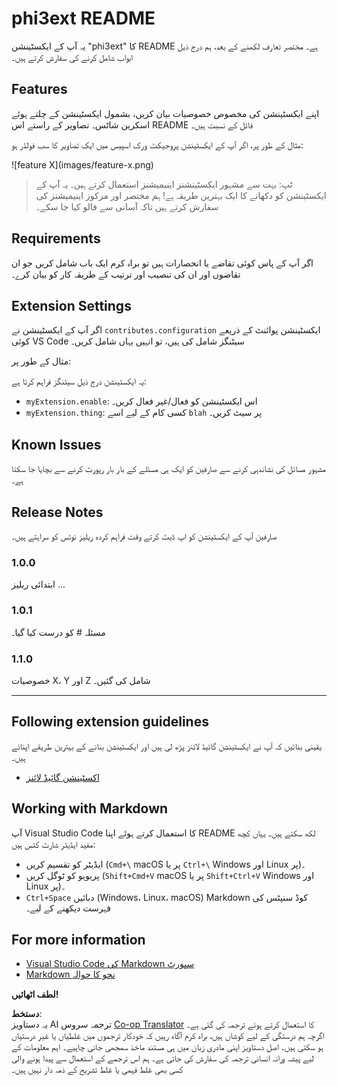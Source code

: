 <!--
CO_OP_TRANSLATOR_METADATA:
{
  "original_hash": "be0b2937160c486180ded27e4f14adeb",
  "translation_date": "2025-05-07T15:22:22+00:00",
  "source_file": "code/07.Lab/01/Apple/phi3ext/README.md",
  "language_code": "ur"
}
-->
# phi3ext README

یہ آپ کے ایکسٹینشن "phi3ext" کا README ہے۔ مختصر تعارف لکھنے کے بعد، ہم درج ذیل ابواب شامل کرنے کی سفارش کرتے ہیں۔

## Features

اپنے ایکسٹینشن کی مخصوص خصوصیات بیان کریں، بشمول ایکسٹینشن کے چلتے ہوئے اسکرین شاٹس۔ تصاویر کے راستے اس README فائل کے نسبت ہیں۔

مثال کے طور پر، اگر آپ کے ایکسٹینشن پروجیکٹ ورک اسپیس میں ایک تصاویر کا سب فولڈر ہو:

\!\[feature X\]\(images/feature-x.png\)

> ٹپ: بہت سے مشہور ایکسٹینشنز اینیمیشنز استعمال کرتے ہیں۔ یہ آپ کے ایکسٹینشن کو دکھانے کا ایک بہترین طریقہ ہے! ہم مختصر اور مرکوز اینیمیشنز کی سفارش کرتے ہیں تاکہ آسانی سے فالو کیا جا سکے۔

## Requirements

اگر آپ کے پاس کوئی تقاضے یا انحصارات ہیں تو براہ کرم ایک باب شامل کریں جو ان تقاضوں اور ان کی تنصیب اور ترتیب کے طریقہ کار کو بیان کرے۔

## Extension Settings

اگر آپ کے ایکسٹینشن نے `contributes.configuration` ایکسٹینشن پوائنٹ کے ذریعے کوئی VS Code سیٹنگز شامل کی ہیں، تو انہیں یہاں شامل کریں۔

مثال کے طور پر:

یہ ایکسٹینشن درج ذیل سیٹنگز فراہم کرتا ہے:

* `myExtension.enable`: اس ایکسٹینشن کو فعال/غیر فعال کریں۔
* `myExtension.thing`: کسی کام کے لیے اسے `blah` پر سیٹ کریں۔

## Known Issues

مشہور مسائل کی نشاندہی کرنے سے صارفین کو ایک ہی مسئلے کے بار بار رپورٹ کرنے سے بچایا جا سکتا ہے۔

## Release Notes

صارفین آپ کے ایکسٹینشن کو اپ ڈیٹ کرتے وقت فراہم کردہ ریلیز نوٹس کو سراہتے ہیں۔

### 1.0.0

ابتدائی ریلیز ...

### 1.0.1

مسئلہ # کو درست کیا گیا۔

### 1.1.0

خصوصیات X، Y اور Z شامل کی گئیں۔

---

## Following extension guidelines

یقینی بنائیں کہ آپ نے ایکسٹینشن گائیڈ لائنز پڑھ لی ہیں اور ایکسٹینشن بنانے کے بہترین طریقے اپنائے ہیں۔

* [اکسٹینشن گائیڈ لائنز](https://code.visualstudio.com/api/references/extension-guidelines?WT.mc_id=aiml-137032-kinfeylo)

## Working with Markdown

آپ Visual Studio Code کا استعمال کرتے ہوئے اپنا README لکھ سکتے ہیں۔ یہاں کچھ مفید ایڈیٹر شارٹ کٹس ہیں:

* ایڈیٹر کو تقسیم کریں (`Cmd+\` macOS پر یا `Ctrl+\` Windows اور Linux پر)۔
* پریویو کو ٹوگل کریں (`Shift+Cmd+V` macOS پر یا `Shift+Ctrl+V` Windows اور Linux پر)۔
* `Ctrl+Space` دبائیں (Windows، Linux، macOS) Markdown کوڈ سنپٹس کی فہرست دیکھنے کے لیے۔

## For more information

* [Visual Studio Code کی Markdown سپورٹ](http://code.visualstudio.com/docs/languages/markdown?WT.mc_id=aiml-137032-kinfeylo)
* [Markdown نحو کا حوالہ](https://help.github.com/articles/markdown-basics/)

**لطف اٹھائیں!**

**دستخط**:  
یہ دستاویز AI ترجمہ سروس [Co-op Translator](https://github.com/Azure/co-op-translator) کا استعمال کرتے ہوئے ترجمہ کی گئی ہے۔ اگرچہ ہم درستگی کے لیے کوشاں ہیں، براہ کرم آگاہ رہیں کہ خودکار ترجموں میں غلطیاں یا غیر درستیاں ہو سکتی ہیں۔ اصل دستاویز اپنی مادری زبان میں ہی مستند ماخذ سمجھی جانی چاہیے۔ اہم معلومات کے لیے پیشہ ورانہ انسانی ترجمہ کی سفارش کی جاتی ہے۔ ہم اس ترجمے کے استعمال سے پیدا ہونے والی کسی بھی غلط فہمی یا غلط تشریح کے ذمہ دار نہیں ہیں۔